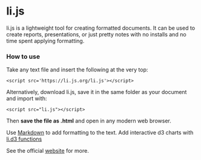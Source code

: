 # li.js

li.js is a lightweight tool for creating formatted documents. It can be used to create reports, presentations, or just pretty notes with no installs and no time spent applying formatting.

### How to use

Take any text file and insert the following at the very top:

	<script src='https://li.js.org/li.js'></script>

Alternatively, download li.js, save it in the same folder as your document and import with:

	<script src="li.js"></script>

Then **save the file as .html** and open in any modern web browser.

Use [Markdown](https://li.js.org/Examples/cheat%20sheet.html#markdown) to add formatting to the text. Add interactive d3 charts with [li.d3 functions](https://li.js.org/Examples/cheat%20sheet.html#lijs--d3-functions)

See the official [website](https://li.js.org) for more.
